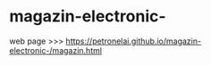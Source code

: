 # magazin-electronic-

web page >>>    https://petronelai.github.io/magazin-electronic-/magazin.html
